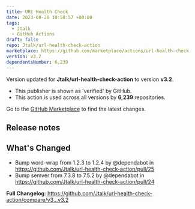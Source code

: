 ```yaml
---
title: URL Health Check
date: 2023-08-26 18:58:57 +00:00
tags:
  - Jtalk
  - GitHub Actions
draft: false
repo: Jtalk/url-health-check-action
marketplace: https://github.com/marketplace/actions/url-health-check
version: v3.2
dependentsNumber: 6,239
---
```



Version updated for **Jtalk/url-health-check-action** to version **v3.2**.
- This publisher is shown as 'verified' by GitHub.
- This action is used across all versions by **6,239** repositories.

Go to the [GitHub Marketplace](https://github.com/marketplace/actions/url-health-check) to find the latest changes.

## Release notes

## What's Changed
* Bump word-wrap from 1.2.3 to 1.2.4 by @dependabot in https://github.com/Jtalk/url-health-check-action/pull/25
* Bump semver from 7.3.8 to 7.5.2 by @dependabot in https://github.com/Jtalk/url-health-check-action/pull/24


**Full Changelog**: https://github.com/Jtalk/url-health-check-action/compare/v3...v3.2
